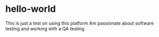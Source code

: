 # hello-world
This is just a test on using this platform
Am passionate about software testing and working with a QA testing
